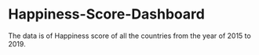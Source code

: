 # Happiness-Score-Dashboard
The data is of Happiness score of all the countries from the year of 2015 to 2019.
